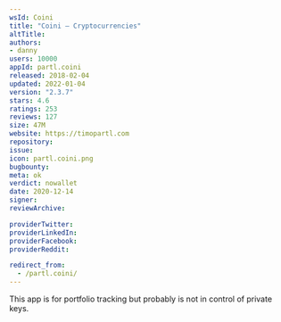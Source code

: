 ```yaml
---
wsId: Coini
title: "Coini — Cryptocurrencies"
altTitle: 
authors:
- danny
users: 10000
appId: partl.coini
released: 2018-02-04
updated: 2022-01-04
version: "2.3.7"
stars: 4.6
ratings: 253
reviews: 127
size: 47M
website: https://timopartl.com
repository: 
issue: 
icon: partl.coini.png
bugbounty: 
meta: ok
verdict: nowallet
date: 2020-12-14
signer: 
reviewArchive:

providerTwitter: 
providerLinkedIn: 
providerFacebook: 
providerReddit: 

redirect_from:
  - /partl.coini/
---
```


This app is for portfolio tracking but probably is not in control of private keys.
